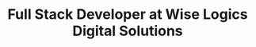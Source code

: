 ---
title: "Full Stack Developer at Wise Logics Digital Solutions"
logo: "/images/companies/wiselogics.jpg"
url: "https://wiselogicsdigitalsolutions.com"
description: "Built multiple company websites including Wiselogics Digital Solutions, Wiselogics LLC, and BestTrackSolution using the MERN stack with modern responsive designs. Developed secure APIs using Python Flask and implemented VPS hosting with Nginx configuration. Gained expertise in database configuration, server deployment, and infrastructure management. Focused on creating performant web applications with clean architecture and maintainable codebases."
startDate: "2024-03-01"
endDate: "2024-08-31"
---